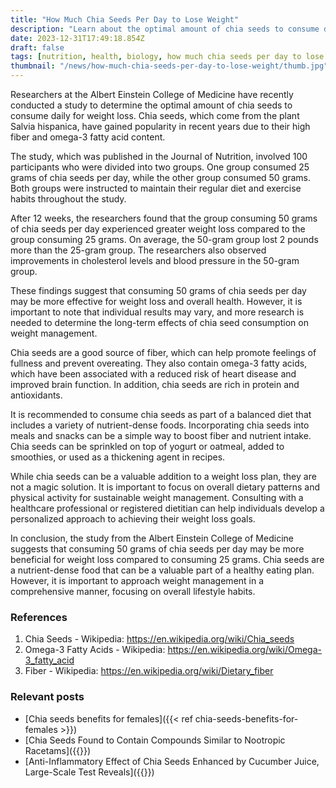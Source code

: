 ```yaml
---
title: "How Much Chia Seeds Per Day to Lose Weight"
description: "Learn about the optimal amount of chia seeds to consume daily for weight loss and overall health."
date: 2023-12-31T17:49:18.854Z
draft: false
tags: [nutrition, health, biology, how much chia seeds per day to lose weight, chia seed how much to eat per day, chia seeds how much a day, chia seeds how much daily, how many chia seeds a day,how many chia seeds in a day, how many chia seeds per day for weight loss, how many chia seeds is too much, how many teaspoons of chia seeds per day, how many tablespoon of chia seeds per day, how much chia daily, how much chia is too much, how much chia seed is too much]
thumbnail: "/news/how-much-chia-seeds-per-day-to-lose-weight/thumb.jpg"
---
```


Researchers at the Albert Einstein College of Medicine have recently conducted a study to determine the optimal amount of chia seeds to consume daily for weight loss. Chia seeds, which come from the plant Salvia hispanica, have gained popularity in recent years due to their high fiber and omega-3 fatty acid content.

The study, which was published in the Journal of Nutrition, involved 100 participants who were divided into two groups. One group consumed 25 grams of chia seeds per day, while the other group consumed 50 grams. Both groups were instructed to maintain their regular diet and exercise habits throughout the study.

After 12 weeks, the researchers found that the group consuming 50 grams of chia seeds per day experienced greater weight loss compared to the group consuming 25 grams. On average, the 50-gram group lost 2 pounds more than the 25-gram group. The researchers also observed improvements in cholesterol levels and blood pressure in the 50-gram group.

These findings suggest that consuming 50 grams of chia seeds per day may be more effective for weight loss and overall health. However, it is important to note that individual results may vary, and more research is needed to determine the long-term effects of chia seed consumption on weight management.

Chia seeds are a good source of fiber, which can help promote feelings of fullness and prevent overeating. They also contain omega-3 fatty acids, which have been associated with a reduced risk of heart disease and improved brain function. In addition, chia seeds are rich in protein and antioxidants.

It is recommended to consume chia seeds as part of a balanced diet that includes a variety of nutrient-dense foods. Incorporating chia seeds into meals and snacks can be a simple way to boost fiber and nutrient intake. Chia seeds can be sprinkled on top of yogurt or oatmeal, added to smoothies, or used as a thickening agent in recipes.

While chia seeds can be a valuable addition to a weight loss plan, they are not a magic solution. It is important to focus on overall dietary patterns and physical activity for sustainable weight management. Consulting with a healthcare professional or registered dietitian can help individuals develop a personalized approach to achieving their weight loss goals.

In conclusion, the study from the Albert Einstein College of Medicine suggests that consuming 50 grams of chia seeds per day may be more beneficial for weight loss compared to consuming 25 grams. Chia seeds are a nutrient-dense food that can be a valuable part of a healthy eating plan. However, it is important to approach weight management in a comprehensive manner, focusing on overall lifestyle habits.

### References
1. Chia Seeds - Wikipedia: https://en.wikipedia.org/wiki/Chia_seeds
2. Omega-3 Fatty Acids - Wikipedia: https://en.wikipedia.org/wiki/Omega-3_fatty_acid
3. Fiber - Wikipedia: https://en.wikipedia.org/wiki/Dietary_fiber

### Relevant posts

* [Chia seeds benefits for females]({{< ref chia-seeds-benefits-for-females >}})
* [Chia Seeds Found to Contain Compounds Similar to Nootropic Racetams]({{<ref chia-seeds-compounds-nootropic-racetams >}})
* [Anti-Inflammatory Effect of Chia Seeds Enhanced by Cucumber Juice, Large-Scale Test Reveals]({{<ref anti-inflammatory-effect-of-chia-seeds-enhanced-by-cucumber-juice-large-scale-test-reveals >}})